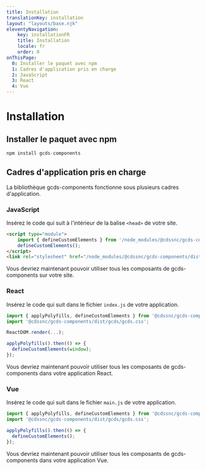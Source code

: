 ```yaml
---
title: Installation
translationKey: installation
layout: "layouts/base.njk"
eleventyNavigation:
    key: installationFR
    title: Installation
    locale: fr
    order: 0
onThisPage:
  0: Installer le paquet avec npm
  1: Cadres d'application pris en charge
  2: JavaScript
  3: React
  4: Vue 
---
```


# Installation

## Installer le paquet avec npm

``` js
npm install gcds-components
```

## Cadres d'application pris en charge

La bibliothèque gcds-components fonctionne sous plusieurs cadres d'application.

### JavaScript

Insérez le code qui suit à l'intérieur de la balise `<head>` de votre site.

``` html
<script type="module">
    import { defineCustomElements } from '/node_modules/@cdssnc/gcds-components/loader/index.es2017.mjs';
    defineCustomElements();
</script>
<link rel="stylesheet" href="/node_modules/@cdssnc/gcds-components/dist/gcds/gcds.css">
```

Vous devriez maintenant pouvoir utiliser tous les composants de gcds-components sur votre site.

### React

Insérez le code qui suit dans le fichier `index.js` de votre application.

``` jsx
import { applyPolyfills, defineCustomElements } from '@cdssnc/gcds-components/loader';
import '@cdssnc/gcds-components/dist/gcds/gcds.css';

ReactDOM.render(...);

applyPolyfills().then(() => {
  defineCustomElements(window);
});

```

Vous devriez maintenant pouvoir utiliser tous les composants de gcds-components dans votre application React.

### Vue

Insérez le code qui suit dans le fichier `main.js` de votre application.

``` js
import { applyPolyfills, defineCustomElements } from '@cdssnc/gcds-components/loader';
import '@cdssnc/gcds-components/dist/gcds/gcds.css';

applyPolyfills().then(() => {
  defineCustomElements();
});
```

Vous devriez maintenant pouvoir utiliser tous les composants de gcds-components dans votre application Vue.
